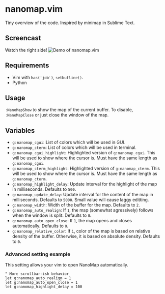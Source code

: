 # nanomap.vim
Tiny overview of the code.
Inspired by minimap in Sublime Text.

## Screencast
Watch the right side!
![Demo of nanomap.vim](https://raw.githubusercontent.com/wiki/hisaknown/nanomap.vim/screencast.gif)

## Requirements
- Vim with `has('job')`, `setbufline()`.
- Python

## Usage
`:NanoMapShow` to show the map of the current buffer.
To disable, `:NanoMapClose` or just close the window of the map.

## Variables
- `g:nanomap_cgui`: List of colors which will be used in GUI.
- `g:nanomap_cterm`: List of colors which will be used in terminal.
- `g:nanomap_cgui_highlight`: Highlighted version of `g:nanomap_cgui`. This will be used to show where the cursor is. Must have the same length as `g:nanomap_cgui`.
- `g:nanomap_cterm_highlight`: Highlighted version of `g:nanomap_cterm`. This will be used to show where the cursor is. Must have the same length as `g:nanomap_cterm`.
- `g:nanomap_highlight_delay`: Update interval for the highlight of the map in milliseconds. Defaults to `500`.
- `g:nanomap_update_delay`: Update interval for the content of the map in milliseconds. Defaults to `5000`. Small value will cause laggy editting.
- `g:nanomap_width`: Width of the buffer for the map. Defaults to `2`.
- `g:nanomap_auto_realign`: If `1`, the map (somewhat agressively) follows when the window is split. Defaults to `0`.
- `g:nanomap_auto_open_close`: If `1`, the map opens and closes automatically. Defaults to `0`.
- `g:nanomap_relative_color`: If `1`, color of the map is based on relative density of the buffer. Otherwise, it is based on absolute density. Defaults to `0`.

### Advanced setting example
This setting allows your vim to open NanoMap automatically.
```vim
" More scrollbar-ish behavior
let g:nanomap_auto_realign = 1
let g:nanomap_auto_open_close = 1
let g:nanomap_highlight_delay = 100
```
